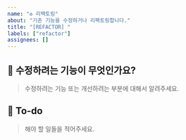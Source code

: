 ```yaml
---
name: "♻️ 리팩토링"
about: "기존 기능을 수정하거나 리팩토링합니다."
title: "[REFACTOR] "
labels: ["refactor"]
assignees: []
---
```


## 🔧 수정하려는 기능이 무엇인가요?
> 수정하려는 기능 또는 개선하려는 부분에 대해서 알려주세요.

## 🌱 To-do
> 해야 할 일들을 적어주세요.

